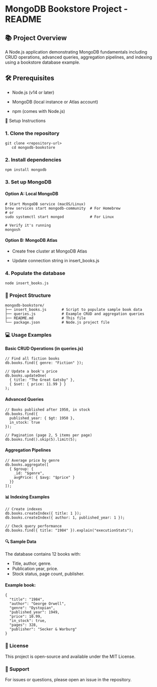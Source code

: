 # MongoDB Bookstore Project - README


## 📚 Project Overview
A Node.js application demonstrating MongoDB fundamentals including CRUD operations, advanced queries, aggregation pipelines, and indexing using a bookstore database example.

## 🛠️ Prerequisites
* Node.js (v14 or later)

* MongoDB (local instance or Atlas account)

* npm (comes with Node.js)

🚀 Setup Instructions
### 1. **Clone the repository**
   ```
   git clone <repository-url>
      cd mongodb-bookstore
   ```
### 2. **Install dependencies**  
```npm install mongodb```
### 3. Set up MongoDB
#### Option A: Local MongoDB 
```
# Start MongoDB service (macOS/Linux)
brew services start mongodb-community  # For Homebrew
# or
sudo systemctl start mongod            # For Linux

# Verify it's running
mongosh
```
#### Option B: MongoDB Atlas
* Create free cluster at MongoDB Atlas

* Update connection string in insert_books.js
### 4. Populate the database
```
node insert_books.js
```
### 📂 Project Structure
```
mongodb-bookstore/
├── insert_books.js       # Script to populate sample book data
├── queries.js            # Example CRUD and aggregation queries
├── README.md             # This file
└── package.json          # Node.js project file
```
### 💻 Usage Examples
#### Basic CRUD Operations (in queries.js)
```
// Find all fiction books
db.books.find({ genre: "Fiction" });

// Update a book's price
db.books.updateOne(
  { title: "The Great Gatsby" }, 
  { $set: { price: 11.99 } }
);
```
#### Advanced Queries
```
// Books published after 1950, in stock
db.books.find({ 
  published_year: { $gt: 1950 },
  in_stock: true
});

// Pagination (page 2, 5 items per page)
db.books.find().skip(5).limit(5);
```
#### Aggregation Pipelines
```
// Average price by genre
db.books.aggregate([
  { $group: { 
    _id: "$genre", 
    avgPrice: { $avg: "$price" } 
  }}
]);
```
#### 📊 Indexing Examples
```
// Create indexes
db.books.createIndex({ title: 1 });
db.books.createIndex({ author: 1, published_year: 1 });

// Check query performance
db.books.find({ title: "1984" }).explain("executionStats");
```
#### 🔍 Sample Data
The database contains 12 books with:
* Title, author, genre.
* Publication year, price.
* Stock status, page count, publisher.
#### Example book:
```
{
  "title": "1984",
  "author": "George Orwell",
  "genre": "Dystopian",
  "published_year": 1949,
  "price": 10.99,
  "in_stock": true,
  "pages": 328,
  "publisher": "Secker & Warburg"
}
```
### 📝 License
This project is open-source and available under the MIT License.
### 🙋 Support
For issues or questions, please open an issue in the repository.


